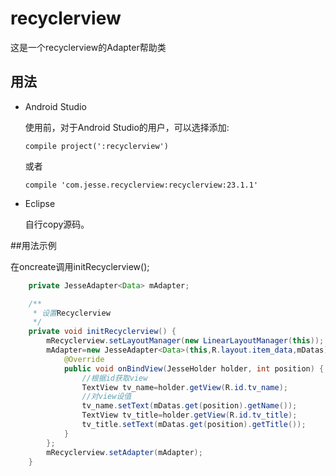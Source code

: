 # recyclerview
这是一个recyclerview的Adapter帮助类


## 用法

* Android Studio

	使用前，对于Android Studio的用户，可以选择添加:

	```
	compile project(':recyclerview')
	```
	
	或者
	
	```
	compile 'com.jesse.recyclerview:recyclerview:23.1.1'
	```
	
* Eclipse
	
	自行copy源码。


##用法示例

在oncreate调用initRecyclerview();

```java
    private JesseAdapter<Data> mAdapter;

    /**
     * 设置Recyclerview
     */
    private void initRecyclerview() {
        mRecyclerview.setLayoutManager(new LinearLayoutManager(this));
        mAdapter=new JesseAdapter<Data>(this,R.layout.item_data,mDatas) {
            @Override
            public void onBindView(JesseHolder holder, int position) {
            	//根据id获取view
                TextView tv_name=holder.getView(R.id.tv_name);
                //对view设值
                tv_name.setText(mDatas.get(position).getName());
                TextView tv_title=holder.getView(R.id.tv_title);
                tv_title.setText(mDatas.get(position).getTitle());
            }
        };
        mRecyclerview.setAdapter(mAdapter);
    }
```
